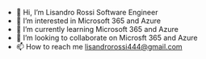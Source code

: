 - 👋 Hi, I’m Lisandro Rossi Software Engineer
- 👀 I’m interested in Microsoft 365 and Azure
- 🌱 I’m currently learning Microsoft 365 and Azure
- 💞️ I’m looking to collaborate on Microsft 365 and Azure 
- 📫 How to reach me lisandrorossi444@gmail.com

<!---
lisandro444/lisandro444 is a ✨ special ✨ repository because its `README.md` (this file) appears on your GitHub profile.
You can click the Preview link to take a look at your changes.
--->
